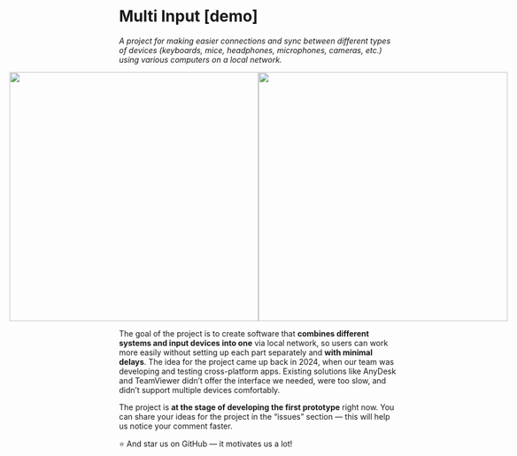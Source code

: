 <h1>Multi Input [demo]</h1>


<i>A project for making easier connections and sync between different types of devices (keyboards, mice, headphones, microphones, cameras, etc.) using various computers on a local network.</i>

<div style="display: flex; justify-content: center;	align-items: center;">
    <img src="https://github.com/user-attachments/assets/0867071d-6c2e-4cd8-8e0d-af534a3bb9f7" height="450px">
    <img src="https://github.com/user-attachments/assets/1f38fc39-7687-4c3d-abab-9b26e17d4c73" height="450px">
</div>

<p>
The goal of the project is to create software that <strong>combines different systems and input devices into one</strong> via local network, so users can work more easily without setting up each part separately and <strong>with minimal delays</strong>.
The idea for the project came up back in 2024, when our team was developing and testing cross-platform apps. Existing solutions like AnyDesk and TeamViewer didn’t offer the interface we needed, were too slow, and didn’t support multiple devices comfortably.
</p>
<p>The project is <strong>at the stage of developing the first prototype</strong> right now. You can share your ideas for the project in the “issues” section — this will help us notice your comment faster.</p>


:star: And star us on GitHub — it motivates us a lot!
